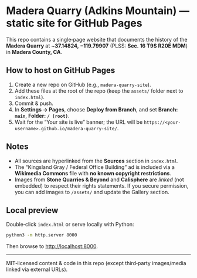 # Madera Quarry (Adkins Mountain) — static site for GitHub Pages

This repo contains a single‑page website that documents the history of the **Madera Quarry** at ~**37.14824, −119.79907** (PLSS: **Sec. 16 T9S R20E MDM**) in **Madera County, CA**.

## How to host on GitHub Pages

1. Create a new repo on GitHub (e.g., `madera-quarry-site`).  
2. Add these files at the root of the repo (keep the `assets/` folder next to `index.html`).  
3. Commit & push.  
4. In **Settings → Pages**, choose **Deploy from Branch**, and set **Branch: `main`**, **Folder: `/ (root)`**.  
5. Wait for the “Your site is live” banner; the URL will be `https://<your-username>.github.io/madera-quarry-site/`.

## Notes

- All sources are hyperlinked from the **Sources** section in `index.html`.  
- The “Kingsland Gray / Federal Office Building” ad is included via a **Wikimedia Commons** file with **no known copyright restrictions**.  
- Images from **Stone Quarries & Beyond** and **Calisphere** are *linked* (not embedded) to respect their rights statements. If you secure permission, you can add images to `/assets/` and update the Gallery section.

## Local preview

Double‑click `index.html` or serve locally with Python:

```bash
python3 -m http.server 8000
```

Then browse to <http://localhost:8000>.

---

MIT‑licensed content & code in this repo (except third‑party images/media linked via external URLs).